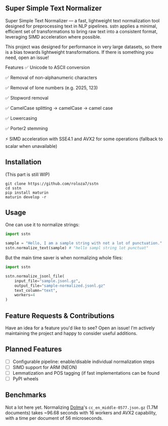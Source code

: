 ## Super Simple Text Normalizer
Super Simple Text Normalizer — a fast, lightweight text normalization tool designed for preprocessing text in NLP pipelines. sstn applies a minimal, efficient set of transformations to bring raw text into a consistent format, leveraging SIMD acceleration where possible.

This project was designed for performance in very large datasets, so there is a bias towards lightweight transformations. If there is something you need, open an issue!

Features
✅ Unicode to ASCII conversion

✅ Removal of non-alphanumeric characters

✅ Removal of lone numbers (e.g. 2025, 123)

✅ Stopword removal

✅ CamelCase splitting → camelCase → camel case

✅ Lowercasing

✅ Porter2 stemming

⚡ SIMD acceleration with SSE4.1 and AVX2 for some operations (fallback to scalar when unavailable)

## Installation

(This part is still WIP)

```
git clone https://github.com/roloza7/sstn
cd sstn
pip install maturin
maturin develop -r
```

## Usage

One can use it to normalize strings:

```python
import sstn

sample = "Hello, I am a sample string with not a lot of punctuation."
sstn.normalize_text(sample) # "hello sampl string lot punctuat"

```

 But the main time saver is when normalizing whole files:
 
```python
import sstn

sstn.normalize_jsonl_file(
    input_file="sample.jsonl.gz",
    output_file="sample-normalized.jsonl.gz"
    text_column="text",
    workers=4
)
```


## Feature Requests & Contributions
Have an idea for a feature you'd like to see?
Open an issue! I'm actively maintaining the project and happy to consider useful additions.

## Planned Features
- [ ] Configurable pipeline: enable/disable individual normalization steps
- [ ] SIMD support for ARM (NEON)
- [ ] Lemmatization and POS tagging (if fast implementations can be found
- [ ] PyPI wheels

## Benchmarks

Not a lot here yet. Normalizing [Dolma](https://huggingface.co/datasets/allenai/dolma/)'s `cc_en_middle-0577.json.gz` (1.7M documents) takes ~96.68 seconds with 16 workers and AVX2 capability, with a time per document of 56 microseconds.
